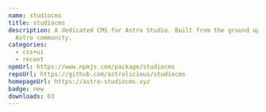 ```yaml
---
name: studiocms
title: studiocms
description: A dedicated CMS for Astro Studio. Built from the ground up by the
  Astro community.
categories:
  - css+ui
  - recent
npmUrl: https://www.npmjs.com/package/studiocms
repoUrl: https://github.com/astrolicious/studiocms
homepageUrl: https://astro-studiocms.xyz
badge: new
downloads: 63
---
```

